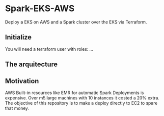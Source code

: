 # Spark-EKS-AWS
Deploy a EKS on AWS and a Spark cluster over the EKS via Terraform.

## Initialize
You will need a terraform user with roles: ...

## The arquitecture

## Motivation
AWS Built-in resources like EMR for automatic Spark Deployments is expensive. Over m5.large machines with 10 instances it costed a 20% extra.
The objective of this repository is to make a deploy directly to EC2 to spare that money.
